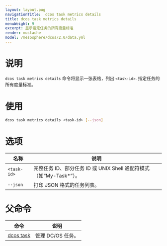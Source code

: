 ```yaml
---
layout: layout.pug
navigationTitle:  dcos task metrics details
title: dcos task metrics details
menuWeight: 9
excerpt: 显示指定任务的所有度量标准
render: mustache
model: /mesosphere/dcos/2.0/data.yml
---
```


# 说明

`dcos task metrics details` 命令将显示一张表格，列出 `<task-id>`. 指定任务的所有度量标准。

# 使用

```bash
dcos task metrics details <task-id> [--json]
```

# 选项

| 名称 | 说明 |
|---------|-------------|
| `<task-id>` | 完整任务 ID、部分任务 ID 或 UNIX Shell 通配符模式（如“My-Task*”）。|
| `--json`  | 打印 JSON 格式的任务列表。|

# 父命令

| 命令 | 说明 |
|---------|-------------|
| [dcos task](/mesosphere/dcos/cn/2.0/cli/command-reference/dcos-task/)   | 管理 DC/OS 任务。 |
